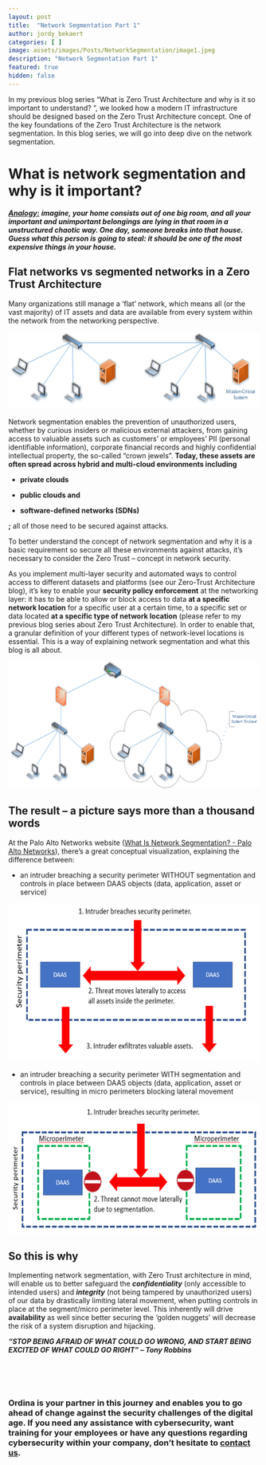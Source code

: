 ```yaml
---
layout: post
title:  "Network Segmentation Part 1"
author: jordy_bekaert
categories: [ ]
image: assets/images/Posts/NetworkSegmentation/image1.jpeg
description: "Network Segmentation Part 1"
featured: true
hidden: false
---
```



In my previous blog series “What is Zero Trust Architecture and why is it so important to understand? ”, we looked how a modern IT infrastructure should be designed based on the Zero Trust Architecture concept. One of the key foundations of the Zero Trust Architecture is the network segmentation. In this blog series, we will go into deep dive on the network segmentation.

What is network segmentation and why is it important?
=====================================================

***<u>Analogy:</u>*** ***imagine, your home consists out of one big room, and all your important and unimportant belongings are lying in that room in a unstructured chaotic way. One day, someone breaks into that house. Guess what this person is going to steal: it should be one of the most expensive things in your house.***

Flat networks vs segmented networks in a Zero Trust Architecture
----------------------------------------------------------------

Many organizations still manage a ‘flat’ network, which means all (or the vast majority) of IT assets and data are available from every system within the network from the networking perspective.

<img src="../assets/images/Posts/NetworkSegmentation/image2.png" style="width:5.88681in;height:1.62292in"/>

Network segmentation enables the prevention of unauthorized users, whether by curious insiders or malicious external attackers, from gaining access to valuable assets such as customers’ or employees’ PII (personal identifiable information), corporate financial records and highly confidential intellectual property, the so-called “crown jewels”. **Today, these assets are often spread across hybrid and multi-cloud environments including**

-   **private clouds**

-   **public clouds and**

-   **software-defined networks (SDNs)**

**;** all of those need to be secured against attacks.

To better understand the concept of network segmentation and why it is a basic requirement so secure all these environments against attacks, it’s necessary to consider the Zero Trust – concept in network security.

As you implement multi-layer security and automated ways to control access to different datasets and platforms (see our Zero-Trust Architecture blog), it’s key to enable your **security policy enforcement** at the networking layer: it has to be able to allow or block access to data **at a specific network location** for a specific user at a certain time, to a specific set or data located **at a specific type of network location** (please refer to my previous blog series about Zero Trust Architecture). In order to enable that, a granular definition of your different types of network-level locations is essential. This is a way of explaining network segmentation and what this blog is all about.

<img src="../assets/images/Posts/NetworkSegmentation/image3.png" style="width:6.29861in;height:2.66111in"/>

The result – a picture says more than a thousand words
------------------------------------------------------

At the Palo Alto Networks website ([<u>What Is Network Segmentation? - Palo Alto Networks</u>](https://www.paloaltonetworks.com/cyberpedia/what-is-network-segmentation)), there’s a great conceptual visualization, explaining the difference between:

-   an intruder breaching a security perimeter WITHOUT segmentation and controls in place between DAAS objects (data, application, asset or service)

<img src="../assets/images/Posts/NetworkSegmentation/image4.png" style="width:6.29861in;height:3.31944in"/>

-   an intruder breaching a security perimeter WITH segmentation and controls in place between DAAS objects (data, application, asset or service), resulting in micro perimeters blocking lateral movement

<img src="../assets/images/Posts/NetworkSegmentation/image5.png" style="width:6.29861in;height:2.74167in"/>

So this is why
--------------

Implementing network segmentation, with Zero Trust architecture in mind, will enable us to better safeguard the ***confidentiality*** (only accessible to intended users) and ***integrity*** (not being tampered by unauthorized users) of our data by drastically limiting lateral movement, when putting controls in place at the segment/micro perimeter level. This inherently will drive **availability** as well since better securing the ‘golden nuggets’ will decrease the risk of a system disruption and hijacking.

***“STOP BEING AFRAID OF WHAT COULD GO WRONG, AND START BEING EXCITED OF WHAT COULD GO RIGHT” – Tony Robbins***

<br><br><br>

### Ordina is your partner in this journey and enables you to go ahead of change against the security challenges of the digital age. If you need any assistance with cybersecurity, want training for your employees or have any questions regarding cybersecurity within your company, don’t hesitate to [contact us](https://www.ordina.be/diensten/security-and-privacy/).